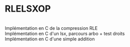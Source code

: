 # RLELSXOP
<br>
Implémentation en C de la compression RLE
<br>
Implémentation en C d'un lsx, parcours arbo + test droits
<br>
Implémentation en C d'une simple addition
